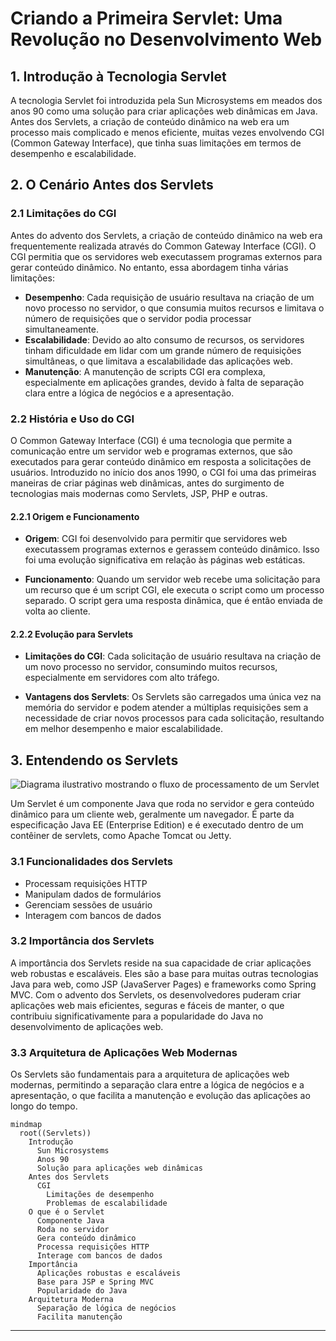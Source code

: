 # Criando a Primeira Servlet: Uma Revolução no Desenvolvimento Web

## 1. Introdução à Tecnologia Servlet

A tecnologia Servlet foi introduzida pela Sun Microsystems em meados dos anos 90 como uma solução para criar aplicações web dinâmicas em Java. Antes dos Servlets, a criação de conteúdo dinâmico na web era um processo mais complicado e menos eficiente, muitas vezes envolvendo CGI (Common Gateway Interface), que tinha suas limitações em termos de desempenho e escalabilidade.

## 2. O Cenário Antes dos Servlets

### 2.1 Limitações do CGI

Antes do advento dos Servlets, a criação de conteúdo dinâmico na web era frequentemente realizada através do Common Gateway Interface (CGI). O CGI permitia que os servidores web executassem programas externos para gerar conteúdo dinâmico. No entanto, essa abordagem tinha várias limitações:

- **Desempenho**: Cada requisição de usuário resultava na criação de um novo processo no servidor, o que consumia muitos recursos e limitava o número de requisições que o servidor podia processar simultaneamente.
- **Escalabilidade**: Devido ao alto consumo de recursos, os servidores tinham dificuldade em lidar com um grande número de requisições simultâneas, o que limitava a escalabilidade das aplicações web.
- **Manutenção**: A manutenção de scripts CGI era complexa, especialmente em aplicações grandes, devido à falta de separação clara entre a lógica de negócios e a apresentação.

### 2.2 História e Uso do CGI

O Common Gateway Interface (CGI) é uma tecnologia que permite a comunicação entre um servidor web e programas externos, que são executados para gerar conteúdo dinâmico em resposta a solicitações de usuários. Introduzido no início dos anos 1990, o CGI foi uma das primeiras maneiras de criar páginas web dinâmicas, antes do surgimento de tecnologias mais modernas como Servlets, JSP, PHP e outras.

#### 2.2.1 Origem e Funcionamento

- **Origem**: CGI foi desenvolvido para permitir que servidores web executassem programas externos e gerassem conteúdo dinâmico. Isso foi uma evolução significativa em relação às páginas web estáticas.

- **Funcionamento**: Quando um servidor web recebe uma solicitação para um recurso que é um script CGI, ele executa o script como um processo separado. O script gera uma resposta dinâmica, que é então enviada de volta ao cliente.

#### 2.2.2 Evolução para Servlets

- **Limitações do CGI**: Cada solicitação de usuário resultava na criação de um novo processo no servidor, consumindo muitos recursos, especialmente em servidores com alto tráfego.

- **Vantagens dos Servlets**: Os Servlets são carregados uma única vez na memória do servidor e podem atender a múltiplas requisições sem a necessidade de criar novos processos para cada solicitação, resultando em melhor desempenho e maior escalabilidade.

## 3. Entendendo os Servlets

![Diagrama ilustrativo mostrando o fluxo de processamento de um Servlet](https://media1.tenor.com/m/eNLQOvPhejEAAAAC/history-lincoln.gif)

Um Servlet é um componente Java que roda no servidor e gera conteúdo dinâmico para um cliente web, geralmente um navegador. É parte da especificação Java EE (Enterprise Edition) e é executado dentro de um contêiner de servlets, como Apache Tomcat ou Jetty.

### 3.1 Funcionalidades dos Servlets

- Processam requisições HTTP
- Manipulam dados de formulários
- Gerenciam sessões de usuário
- Interagem com bancos de dados

### 3.2 Importância dos Servlets

A importância dos Servlets reside na sua capacidade de criar aplicações web robustas e escaláveis. Eles são a base para muitas outras tecnologias Java para web, como JSP (JavaServer Pages) e frameworks como Spring MVC. Com o advento dos Servlets, os desenvolvedores puderam criar aplicações web mais eficientes, seguras e fáceis de manter, o que contribuiu significativamente para a popularidade do Java no desenvolvimento de aplicações web.

### 3.3 Arquitetura de Aplicações Web Modernas

Os Servlets são fundamentais para a arquitetura de aplicações web modernas, permitindo a separação clara entre a lógica de negócios e a apresentação, o que facilita a manutenção e evolução das aplicações ao longo do tempo.

```mermaid
mindmap
  root((Servlets))
    Introdução
      Sun Microsystems
      Anos 90
      Solução para aplicações web dinâmicas
    Antes dos Servlets
      CGI
        Limitações de desempenho
        Problemas de escalabilidade
    O que é o Servlet
      Componente Java
      Roda no servidor
      Gera conteúdo dinâmico
      Processa requisições HTTP
      Interage com bancos de dados
    Importância
      Aplicações robustas e escaláveis
      Base para JSP e Spring MVC
      Popularidade do Java
    Arquitetura Moderna
      Separação de lógica de negócios
      Facilita manutenção
```

---